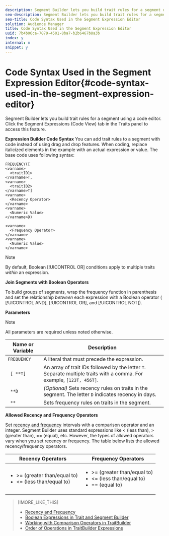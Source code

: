 ```yaml
---
description: Segment Builder lets you build trait rules for a segment using a code editor. Click the Segment Expressions (Code View) tab in the Traits panel to access this feature.
seo-description: Segment Builder lets you build trait rules for a segment using a code editor. Click the Segment Expressions (Code View) tab in the Traits panel to access this feature.
seo-title: Code Syntax Used in the Segment Expression Editor
solution: Audience Manager
title: Code Syntax Used in the Segment Expression Editor
uuid: 7b4b06ca-7879-4501-8ba7-b2b6467b8a3b
index: y
internal: n
snippet: y
---
```


# Code Syntax Used in the Segment Expression Editor{#code-syntax-used-in-the-segment-expression-editor}

Segment Builder lets you build trait rules for a segment using a code editor. Click the Segment Expressions (Code View) tab in the Traits panel to access this feature.

 **Expression Builder Code Syntax** You can add trait rules to a segment with code instead of using drag and drop features. When coding, replace italicized elements in the example with an actual expression or value. The base code uses following syntax: 

```
FREQUENCY([ 
<varname>
  <traitID1> 
</varname>T, 
<varname>
  <traitID2> 
</varname>T] 
<varname>
  <Recency Operator> 
</varname> 
<varname>
  <Numeric Value> 
</varname>D) 
 
<varname>
  <Frequency Operator> 
</varname> 
<varname>
  <Numeric Value> 
</varname>
```

>[!NOTE]
>
>By default, Boolean [!UICONTROL OR] conditions apply to multiple traits *within* an expression.

**Join Segments with Boolean Operators**

To build groups of segments, wrap the frequency function in parenthesis and set the relationship *between* each expression with a Boolean operator ( [!UICONTROL AND], [!UICONTROL OR], and [!UICONTROL NOT]).

**Parameters**

>[!NOTE]
>
>All parameters are required unless noted otherwise.

|  Name or Variable  | Description  |
|---|---|
|  `FREQUENCY`  | A literal that must precede the expression.  |
|  ` [ *`<traitID>`*T]`  | An array of trait IDs followed by the letter `T`. Separate multiple traits with a comma. For example, `[123T, 456T]`.  |
|  ` *`<Recency Operator><Numeric Value>`*D`  | *(Optional)* Sets recency rules on traits in the segment. The letter `D` indicates recency in days.  |
|  ` *`<Frequency Operator><Numeric Value>`*`  | Sets frequency rules on traits in the segment.  |

**Allowed Recency and Frequency Operators**

Set [recency and frequency](../../c-features/c-segments/recency-and-frequency.md#concept_957D9E1977774D28A98ACEE6035E7B37) intervals with a comparison operator and an integer. Segment Builder uses standard expressions like < (less than), > (greater than), == (equal), etc. However, the types of allowed operators vary when you set recency or frequency. The table below lists the allowed recency/frequency operators.  

<table id="table_2F92617CB472442BA5639E24DB4E43D3"> 
 <thead> 
  <tr> 
   <th colname="col1" class="entry"> Recency Operators </th> 
   <th colname="col2" class="entry"> Frequency Operators </th> 
  </tr> 
 </thead>
 <tbody> 
  <tr> 
   <td colname="col1"> 
    <ul id="ul_66D11A34097648A997BA5C6CCC38503A"> 
     <li id="li_EA0B607E58834E62B427C0B7626C2BD1">&gt;= (greater than/equal to) </li> 
     <li id="li_CFE3D2DBEF424093A0497A70324D5B31">&lt;= (less than/equal to) </li> 
    </ul> </td> 
   <td colname="col2"> 
    <ul id="ul_A5A38BCD71B844F0B5FB28256069F87E"> 
     <li id="li_EA17C353214E4C2EA2B70169C94A2E53">&gt;= (greater than/equal to) </li> 
     <li id="li_87CE5CCC6B44446BB2FD0AAD47712368">&lt;= (less than/equal to) </li> 
     <li id="li_7E922AEF3A524E78A18A9F6ECBF7460B">== (equal to) </li> 
    </ul> </td> 
  </tr> 
 </tbody> 
</table>

>[!MORE_LIKE_THIS]
>
>* [Recency and Frequency](../../c-features/c-segments/recency-and-frequency.md#concept_957D9E1977774D28A98ACEE6035E7B37)
>* [Boolean Expressions in Trait and Segment Builder](../../reference/boolean-expressions-tsb.md#concept_B7537516B5D04CEBB9CFB4F4B780630F)
>* [Working with Comparison Operators in TraitBuilder](../../c-features/traits/trait-comparison-operators.md#concept_1A1761AA403341D7B91C0E26DC4294F4)
>* [Order of Operations in TraitBuilder Expressions](../../c-features/traits/trait-operator-precedence.md#concept_F8A8B8B8E4814A86B34493B104D44464)

